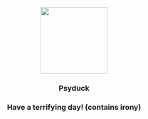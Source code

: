 <p align="center">
    <img src="https://raw.githubusercontent.com/PokeAPI/sprites/master/sprites/pokemon/54.png" width="150" height="150">
</p>
<h3 align="center"> <b>Psyduck</b></h3>
<h3 align="center">Have a terrifying day! (contains irony)</h3>
